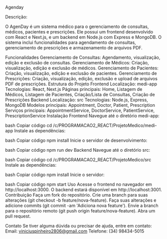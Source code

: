 Agenday

Descrição:

O AgenDay é um sistema médico para o gerenciamento de consultas, médicos, pacientes e prescrições. Ele possui um frontend desenvolvido com React e Next.js, e um backend em Node.js com Express e MongoDB. O sistema inclui funcionalidades para agendamento de consultas, gerenciamento de prescrições e armazenamento de arquivos PDF.

Funcionalidades
Gerenciamento de Consultas: Agendamento, visualização, edição e exclusão de consultas.
Gerenciamento de Médicos: Criação, visualização, edição e exclusão de médicos.
Gerenciamento de Pacientes: Criação, visualização, edição e exclusão de pacientes.
Gerenciamento de Prescrições: Criação, visualização, edição, exclusão e upload de arquivos PDF de prescrições.
Estrutura do Projeto
Frontend
Localização: medi-app
Tecnologias: React, Next.js
Páginas principais: Home, Listagem de Médicos, Listagem de Pacientes, Criação/Lista de Consultas, Criação de Prescrições
Backend
Localização: src
Tecnologias: Node.js, Express, MongoDB
Modelos principais: Appointment, Doctor, Patient, Prescription
Serviços principais: AppointmentService, DoctorService, PatientService, PrescriptionService
Instalação
Frontend
Navegue até o diretório medi-app:

bash
Copiar código
cd /c/PROGRAMACAO2_REACT/ProjetoMedico/medi-app
Instale as dependências:

bash
Copiar código
npm install
Inicie o servidor de desenvolvimento:

bash
Copiar código
npm run dev
Backend
Navegue até o diretório src:

bash
Copiar código
cd /c/PROGRAMACAO2_REACT/ProjetoMedico/src
Instale as dependências:

bash
Copiar código
npm install
Inicie o servidor:

bash
Copiar código
npm start
Uso
Acesse o frontend no navegador em http://localhost:3000.
O backend estará disponível em http://localhost:3001.
Contribuição
Faça um fork do repositório.
Crie uma branch para suas alterações (git checkout -b feature/nova-feature).
Faça suas alterações e adicione commits (git commit -am 'Adiciona nova feature').
Envie a branch para o repositório remoto (git push origin feature/nova-feature).
Abra um pull request.

Contato
Se tiver alguma dúvida ou precisar de ajuda, entre em contato:
Email: viniciuspinheiro2806@gmail.com
Telefone: (34) 98434-5015
